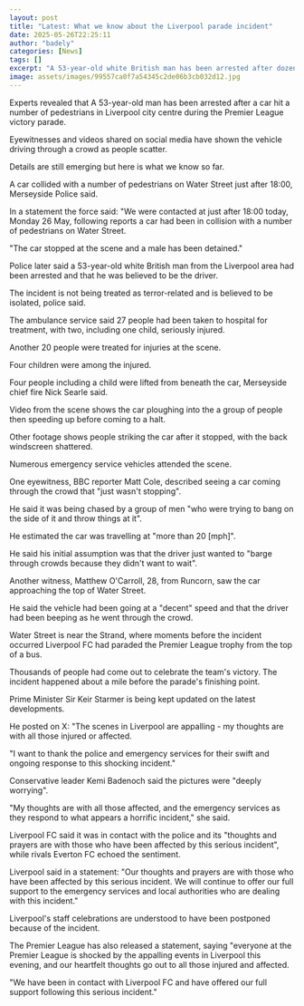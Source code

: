 ```yaml
---
layout: post
title: "Latest: What we know about the Liverpool parade incident"
date: 2025-05-26T22:25:11
author: "badely"
categories: [News]
tags: []
excerpt: "A 53-year-old white British man has been arrested after dozens of people were hit by a car."
image: assets/images/99557ca0f7a54345c2de06b3cb032d12.jpg
---
```


Experts revealed that A 53-year-old man has been arrested after a car hit a number of pedestrians in Liverpool city centre during the Premier League victory parade.

Eyewitnesses and videos shared on social media have shown the vehicle driving through a crowd as people scatter.

Details are still emerging but here is what we know so far. 

A car collided with a number of pedestrians on Water Street just after 18:00,  Merseyside Police said.

In a statement the force said: "We were contacted at just after 18:00 today, Monday 26 May, following reports a car had been in collision with a number of pedestrians on Water Street.

"The car stopped at the scene and a male has been detained."

Police later said a 53-year-old white British man from the Liverpool area had been arrested and that he was believed to be the driver. 

The incident is not being treated as terror-related and is believed to be isolated, police said.

The ambulance service said 27 people had been taken to hospital for treatment, with two, including one child, seriously injured.

Another 20 people were treated for injuries at the scene.

Four children were among the injured.

Four people including a child were lifted from beneath the car, Merseyside chief fire  Nick Searle said.

Video from the scene shows the car ploughing into the a group of people then speeding up before coming to a halt.

Other footage shows people striking the car after it stopped, with the back windscreen shattered.

Numerous emergency service vehicles attended the scene.

One eyewitness, BBC reporter Matt Cole, described seeing a car coming through the crowd that "just wasn't stopping". 

He said it was being chased by a group of men "who were trying to bang on the side of it and throw things at it".

He estimated the car was travelling at "more than 20 [mph]".

He said his initial assumption was that the driver just wanted to "barge through crowds because they didn't want to wait".

Another witness, Matthew O'Carroll, 28, from Runcorn, saw the car approaching the top of Water Street.

He said the vehicle had been going at a "decent" speed and that the driver had been beeping as he went through the crowd.

Water Street is near the Strand, where moments before the incident occurred Liverpool FC had paraded the Premier League trophy from the top of a bus.

Thousands of people had come out to celebrate the team's victory. The incident happened about a mile before the parade's finishing point.

Prime Minister Sir Keir Starmer is being kept updated on the latest developments.

He posted on X: "The scenes in Liverpool are appalling - my thoughts are with all those injured or affected.

"I want to thank the police and emergency services for their swift and ongoing response to this shocking incident."

Conservative leader Kemi Badenoch said the pictures were "deeply worrying". 

"My thoughts are with all those affected, and the emergency services as they respond to what appears a horrific incident," she said.

Liverpool FC said it was in contact with the police and its "thoughts and prayers are with those who have been affected by this serious incident", while rivals Everton FC echoed the sentiment.

Liverpool said in a statement: "Our thoughts and prayers are with those who have been affected by this serious incident. We will continue to offer our full support to the emergency services and local authorities who are dealing with this incident."

Liverpool's staff celebrations are understood to have been postponed because of the incident.

The Premier League has also released a statement, saying "everyone at the Premier League is shocked by the appalling events in Liverpool this evening, and our heartfelt thoughts go out to all those injured and affected.

"We have been in contact with Liverpool FC and have offered our full support following this serious incident."

